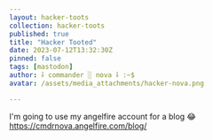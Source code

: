 ```yaml
---
layout: hacker-toots
collection: hacker-toots
published: true
title: "Hacker Tooted"
date: 2023-07-12T13:32:30Z
pinned: false
tags: [mastodon]
author: ⸸ commander ░ nova ⸸ :~$
avatar: /assets/media_attachments/hacker-nova.png

---
```


<p>I&#39;m going to use my angelfire account for a blog 😂​ <a href="https://cmdrnova.angelfire.com/blog/" target="_blank" rel="nofollow noopener noreferrer" translate="no"><span class="invisible">https://</span><span class="">cmdrnova.angelfire.com/blog/</span><span class="invisible"></span></a></p>


